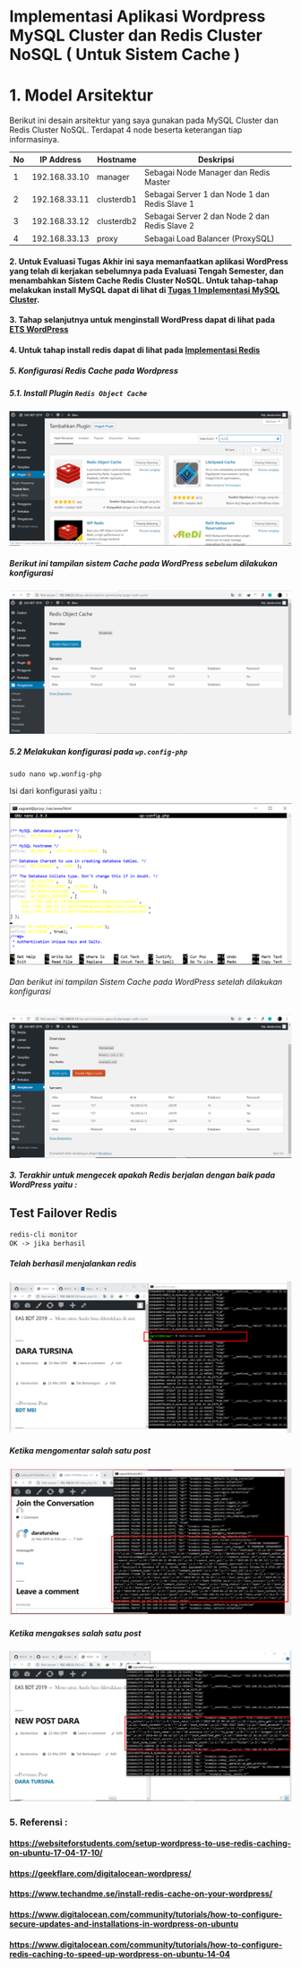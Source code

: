 # Implementasi Aplikasi Wordpress MySQL Cluster dan Redis Cluster NoSQL ( Untuk Sistem Cache )
# 1. Model Arsitektur 
Berikut ini desain arsitektur yang saya gunakan pada MySQL Cluster dan Redis Cluster NoSQL.
Terdapat 4 node beserta keterangan tiap informasinya.

| No | IP Address | Hostname | Deskripsi |
| --- | --- | --- | --- |
| 1 | 192.168.33.10 | manager | Sebagai Node Manager dan Redis Master |
| 2 | 192.168.33.11| clusterdb1 | Sebagai Server 1 dan Node 1 dan Redis Slave 1 |
| 3 | 192.168.33.12 | clusterdb2 | Sebagai Server 2 dan Node 2 dan Redis Slave 2 |
| 4 | 192.168.33.13 | proxy | Sebagai Load Balancer (ProxySQL)|

#### 2. Untuk Evaluasi Tugas Akhir ini saya memanfaatkan aplikasi WordPress yang telah di kerjakan sebelumnya pada Evaluasi Tengah Semester, dan menambahkan Sistem Cache Redis Cluster NoSQL. Untuk tahap-tahap melakukan install MySQL dapat di lihat di [Tugas 1 Implementasi MySQL Cluster](https://github.com/daratursina/BDT/tree/master/TUGAS%201). 

#### 3. Tahap selanjutnya untuk menginstall WordPress dapat di lihat pada [ETS WordPress](https://github.com/daratursina/BDT/blob/master/ETS/README.md)

#### 4. Untuk tahap install redis dapat di lihat pada [Implementasi Redis](https://github.com/daratursina/BDT/blob/master/TUGAS%205/Implementasi%20Redis/README.md)


##### 5. Konfigurasi Redis Cache pada Wordpress
##### 5.1. Install Plugin `````Redis Object Cache`````

![SS](https://github.com/daratursina/BDT/blob/master/EAS%20BDT/SS/pasangsekarang.PNG)

##### Berikut ini tampilan sistem Cache pada WordPress sebelum dilakukan konfigurasi

![SS](https://github.com/daratursina/BDT/blob/master/EAS%20BDT/SS/sebelumconfigwp.PNG)

##### 5.2 Melakukan konfigurasi pada `````wp.config-php`````
`````
sudo nano wp.wonfig-php
`````
Isi dari konfigurasi yaitu : 

![SS](https://github.com/daratursina/BDT/blob/master/EAS%20BDT/SS/u.PNG)

###### Dan berikut ini tampilan Sistem Cache pada WordPress setelah dilakukan konfigurasi

![SS](https://github.com/daratursina/BDT/blob/master/EAS%20BDT/SS/setelahconfigwp.PNG)

##### 3. Terakhir untuk mengecek apakah Redis berjalan dengan baik pada WordPress yaitu :
## Test Failover Redis
`````
redis-cli monitor
OK -> jika berhasil 
`````

##### Telah berhasil menjalankan redis

![SS](https://github.com/daratursina/BDT/blob/master/EAS%20BDT/SS/redisokee.PNG)

##### Ketika mengomentar salah satu post

![SS](https://github.com/daratursina/BDT/blob/master/EAS%20BDT/SS/baruu.PNG)

##### Ketika mengakses salah satu post
![SS](https://github.com/daratursina/BDT/blob/master/EAS%20BDT/SS/update.PNG)

### 5. Referensi : 
#### https://websiteforstudents.com/setup-wordpress-to-use-redis-caching-on-ubuntu-17-04-17-10/
#### https://geekflare.com/digitalocean-wordpress/
#### https://www.techandme.se/install-redis-cache-on-your-wordpress/
#### https://www.digitalocean.com/community/tutorials/how-to-configure-secure-updates-and-installations-in-wordpress-on-ubuntu
#### https://www.digitalocean.com/community/tutorials/how-to-configure-redis-caching-to-speed-up-wordpress-on-ubuntu-14-04




